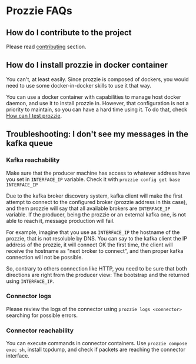 ---
---

# Prozzie FAQs

## How do I contribute to the project

Please read [contributing](Contributing) section.

## How do I install prozzie in docker container

You can't, at least easily. Since prozzie is composed of dockers, you would
need to use some docker-in-docker skills to use it that way.

You can use a docker container with capabilities to manage host docker daemon,
and use it to install prozzie in. However, that configuration is not a
priority to maintain, so you can have a hard time using it. To do that, check
[How can I test prozzie](Contributing#How-can-I-test-prozzie-dirt-and-quickly).

## Troubleshooting: I don't see my messages in the kafka queue

### Kafka reachability

Make sure that the producer machine has access to whatever address have you set
in `INTERFACE_IP` variable. Check it with
`prozzie config get base INTERFACE_IP`

Due to the kafka broker discovery system, kafka client will make the first
attempt to connect to the configured broker (prozzie address in this case),
and them prozzie will say that all available brokers are `INTERFACE_IP`
variable. If the producer, being the prozzie or an external kafka one, is not
able to reach it, message production will fail.

For example, imagine that you use as `INTERFACE_IP` the hostname of the
prozzie, that is not resoluble by DNS. You can say to the kafka client the IP
address of the prozzie, it will connect OK the first time, the client will
receive the hostname as "next broker to connect", and then proper kafka
connection will not be possible.

So, contrary to others connection like HTTP, you need to be sure that both
directions are right from the producer view: The bootstrap and the returned
using `INTERFACE_IP`.

### Connector logs

Please review the logs of the connector using `prozzie logs <connector>` searching for possible errors.

### Connector reachability

You can execute commands in connector containers. Use
`prozzie compose exec sh`, install tcpdump, and check if packets are reaching
the connector interface.
